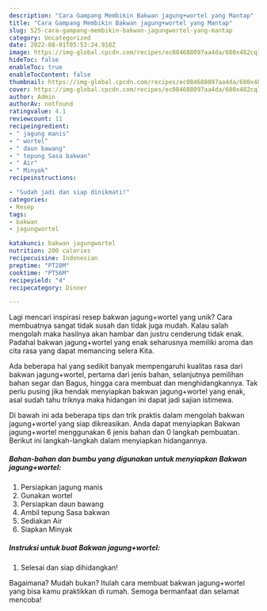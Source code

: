 ```yaml
---
description: "Cara Gampang Membikin Bakwan jagung+wortel yang Mantap"
title: "Cara Gampang Membikin Bakwan jagung+wortel yang Mantap"
slug: 525-cara-gampang-membikin-bakwan-jagungwortel-yang-mantap
category: Uncategorized
date: 2022-08-01T05:53:24.918Z
image: https://img-global.cpcdn.com/recipes/ec084688097aa4da/680x482cq70/bakwan-jagungwortel-foto-resep-utama.jpg
hideToc: false
enableToc: true
enableTocContent: false
thumbnail: https://img-global.cpcdn.com/recipes/ec084688097aa4da/680x482cq70/bakwan-jagungwortel-foto-resep-utama.jpg
cover: https://img-global.cpcdn.com/recipes/ec084688097aa4da/680x482cq70/bakwan-jagungwortel-foto-resep-utama.jpg
author: Admin
authorAv: notfound
ratingvalue: 4.1
reviewcount: 11
recipeingredient:
- " jagung manis"
- " wortel"
- " daun bawang"
- " tepung Sasa bakwan"
- " Air"
- " Minyak"
recipeinstructions:

- "Sudah jadi dan siap dinikmati!"
categories:
- Resep
tags:
- bakwan
- jagungwortel

katakunci: bakwan jagungwortel 
nutrition: 200 calories
recipecuisine: Indonesian
preptime: "PT28M"
cooktime: "PT56M"
recipeyield: "4"
recipecategory: Dinner

---
```





Lagi mencari inspirasi resep bakwan jagung+wortel yang unik? Cara membuatnya sangat tidak susah dan tidak juga mudah. Kalau salah mengolah maka hasilnya akan hambar dan justru cenderung tidak enak. Padahal bakwan jagung+wortel yang enak seharusnya memiliki aroma dan cita rasa yang dapat memancing selera Kita.





Ada beberapa hal yang sedikit banyak mempengaruhi kualitas rasa dari bakwan jagung+wortel, pertama dari jenis bahan, selanjutnya pemilihan bahan segar dan Bagus, hingga cara membuat dan menghidangkannya. Tak perlu pusing jika hendak menyiapkan bakwan jagung+wortel yang enak,      asal sudah tahu triknya maka hidangan ini dapat jadi sajian istimewa.





















Di bawah ini ada beberapa tips dan trik praktis dalam mengolah bakwan jagung+wortel yang siap dikreasikan. Anda dapat menyiapkan Bakwan jagung+wortel menggunakan 6 jenis bahan dan 0 langkah pembuatan. Berikut ini langkah-langkah dalam menyiapkan hidangannya.

<!--inarticleads1-->

##### Bahan-bahan dan bumbu yang digunakan untuk menyiapkan Bakwan jagung+wortel:

1. Persiapkan  jagung manis
1. Gunakan  wortel
1. Persiapkan  daun bawang
1. Ambil  tepung Sasa bakwan
1. Sediakan  Air
1. Siapkan  Minyak




<!--inarticleads2-->

##### Instruksi untuk buat Bakwan jagung+wortel:


1. Selesai dan siap dihidangkan!



Bagaimana? Mudah bukan? Itulah cara membuat bakwan jagung+wortel yang bisa kamu praktikkan di rumah. Semoga bermanfaat dan selamat mencoba!
